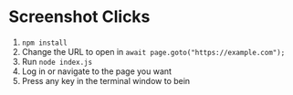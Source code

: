 # Screenshot Clicks

1. `npm install`
2. Change the URL to open in `await page.goto("https://example.com");`
3. Run `node index.js`
4. Log in or navigate to the page you want
5. Press any key in the terminal window to bein
